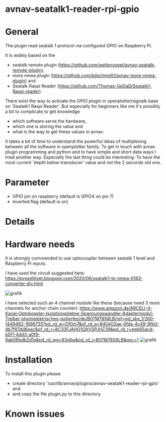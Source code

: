 # avnav-seatalk1-reader-rpi-gpio


# General

The plugin read seatalk 1 protocol via configured GPIO on Raspberry Pi.

It is widely based on the
- seatalk remote plugin (https://github.com/wellenvogel/avnav-seatalk-remote-plugin),
- more nmea plugin      (https://github.com/kdschmidt1/avnav-more-nmea-plugin) and
- Seatalk Raspi Reader  (https://github.com/Thomas-GeDaD/Seatalk1-Raspi-reader).

There exist the way to activate the GPIO plugin in openplotter/signalk base on 'Seatalk1 Raspi Reader'.
But especially for beginners like me it's possibly a bit to complicate to get knowledge 
- which software serve the hardware, 
- which one is storing the value and 
- what is the way to get these values in avnav.

It takes a bit of time to understand the powerful ideas of multiplexing between all the software in openplotter family.
To get in touch with avnav plugin programming and python and to have simple and short data ways I tried another way.
Especially the last thing could be interesting: To have the most current 'depth below transducer' value and not the 2 seconds old one.

# Parameter

- GPIO pin on raspberry (default is GPIO4 on pin 7)
- Inverted flag (default is on)

# Details

# Hardware needs
It is strongly commended to use optocoupler between seatalk 1 level and Raspberry Pi inputs.

I have used the circuit suggested here: https://pysselilivet.blogspot.com/2020/06/seatalk1-to-nmea-0183-converter-diy.html

![grafik](https://user-images.githubusercontent.com/98450191/153389077-942ecb63-cb50-4e82-a864-6e4f0f91789d.png)

I have selected such an 4 channel module like these (because need 3 more channels for anchor chain counter):
https://www.amazon.de/ARCELI-4-Kanal-Optokoppler-Isolationsplatine-Spannungswandler-Adaptermodul-Treiber-photoelektrisches-isoliertes/dp/B07M78S8LB/ref=pd_sbs_1/260-1449482-1696735?pd_rd_w=Df0m7&pf_rd_p=840402ae-0fda-4c49-9fb0-db7f87dd6eac&pf_rd_r=8C33FJAHG1QXVSPJHZ39&pd_rd_r=eeb65acd-b5f1-4dd3-a0f9-9ab06bdb2d1e&pd_rd_wg=83s8w&pd_rd_i=B07M78S8LB&psc=1
![grafik](https://user-images.githubusercontent.com/98450191/153393362-7f0dbe5f-a59a-4b9c-97da-4f488cb2bb4f.png)


# Installation

To install this plugin please 
- create directory '/usr/lib/avnav/plugins/avnav-seatalk1-reader-rpi-gpio' and 
- and copy the file plugin.py to this directory.

# Known issues
